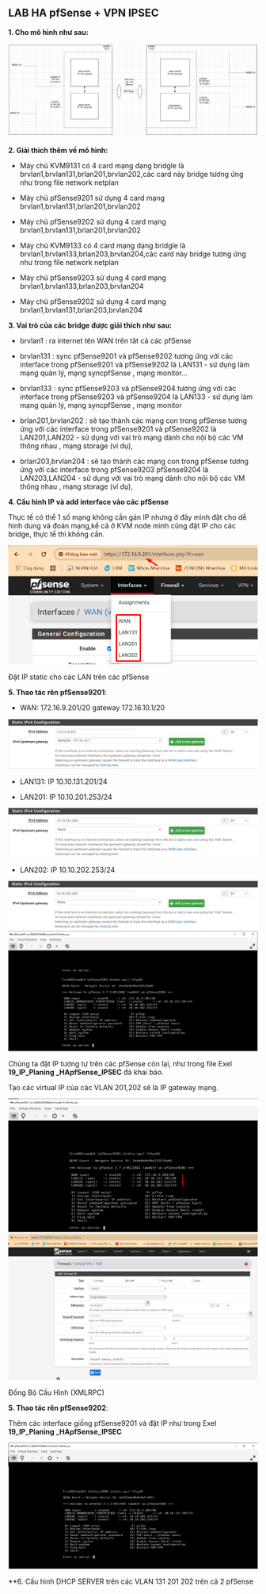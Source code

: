 ## LAB HA pfSense + VPN IPSEC

**1. Cho mô hình như sau:**

   <img src="pFsenseimages/Screenshot_256.png"> 

**2. Giải thích thêm về mô hình:**

  - Máy chủ KVM9131 có 4 card mạng dạng bridgle là brvlan1,brvlan131,brlan201,brvlan202,các card này bridge tương ứng như trong file network netplan

  - Máy chủ pfSense9201 sử dụng 4 card mạng brvlan1,brvlan131,brlan201,brvlan202

  - Máy chủ pfSense9202 sử dụng 4 card mạng brvlan1,brvlan131,brlan201,brvlan202

  - Máy chủ KVM9133 có 4 card mạng dạng bridgle là  brvlan1,brvlan133,brlan203,brvlan204,các card này bridge tương ứng như trong file network netplan

  - Máy chủ pfSense9203 sử dụng 4 card mạng brvlan1,brvlan133,brlan203,brvlan204

  - Máy chủ pfSense9202 sử dụng 4 card mạng brvlan1,brvlan131,brlan203,brvlan204

**3. Vai trò của các bridge được giải thích như sau:**

  - brvlan1 : ra internet tên WAN trên tât cả các pfSense

  - brvlan131 : sync pfSense9201 và pfSense9202 tương ứng với các interface trong pfSense9201 và pfSense9202 là LAN131 - sử dụng làm mạng quản lý, mạng syncpfSense , mạng monitor...

  - brvlan133 : sync pfSense9203 và pfSense9204 tương ứng với các interface trong pfSense9203 và pfSense9204 là LAN133 - sử dụng làm mạng quản lý, mạng syncpfSense , mạng monitor

  - brlan201,brvlan202 : sẽ tạo thành các mạng con trong pfSense tương ứng với các interface trong pfSense9201 và pfSense9202 là LAN201,LAN202 - sử dụng với vai trò mạng dành cho nội bộ các VM thông nhau , mạng storage (ví dụ),

  - brlan203,brvlan204 : sẽ tạo thành các mạng con trong pfSense tương ứng với các interface trong pfSense9203 pfSense9204 là LAN203,LAN204 - sử dụng với vai trò mạng dành cho nội bộ các VM thông nhau , mạng storage (ví dụ),

**4. Cấu hình IP và add interface vào các pfSense**

Thực tế có thể 1 số mạng không cần gán IP nhưng ở đây mình đặt cho dễ hình dung và đoán mạng,kể cả ở KVM node mình cũng đặt IP cho các bridge, thực tế thì không cần.

   <img src="pFsenseimages/Screenshot_257.png"> 

Đặt IP static cho các LAN trên các pfSense

**5. Thao tác rên pfSense9201**: 

  + WAN: 172.16.9.201/20 gateway 172.16.10.1/20

<img src="pFsenseimages/Screenshot_258.png"> 

  + LAN131: IP 10.10.131.201/24

  + LAN201: IP 10.10.201.253/24

<img src="pFsenseimages/Screenshot_259.png">

  + LAN202: IP 10.10.202.253/24

<img src="pFsenseimages/Screenshot_260.png"> 

<img src="pFsenseimages/Screenshot_264.png"> 

Chúng ta đặt IP tương tự trên các pfSense còn lại, như trong file Exel **19_IP_Planing _HApfSense_IPSEC** đã khai báo.

Tạo các virtual IP của các VLAN 201,202 sẽ là IP gateway mạng.

   <img src="pFsenseimages/Screenshot_261.png"> 

   <img src="pFsenseimages/Screenshot_262.png"> 

 Đồng Bộ Cấu Hình (XMLRPC)

**5. Thao tác rên pfSense9202**: 

Thêm các interface giống pfSense9201 và đặt IP như trong Exel **19_IP_Planing _HApfSense_IPSEC** 

<img src="pFsenseimages/Screenshot_265.png"> 

**6. Cấu hình DHCP SERVER trên các VLAN 131 201 202 trên cả 2 pfSense





